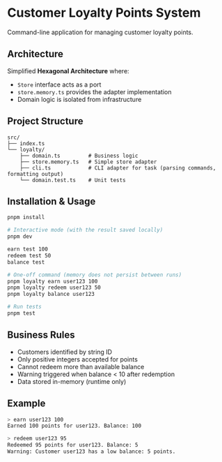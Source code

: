 # Customer Loyalty Points System

Command-line application for managing customer loyalty points.

## Architecture

Simplified **Hexagonal Architecture** where:

- `Store` interface acts as a port
- `store.memory.ts` provides the adapter implementation
- Domain logic is isolated from infrastructure

## Project Structure

```
src/
├── index.ts
└── loyalty/
    ├── domain.ts         # Business logic
    ├── store.memory.ts   # Simple store adapter
    ├── cli.ts            # CLI adapter for task (parsing commands, formatting output)
    └── domain.test.ts    # Unit tests
```

## Installation & Usage

```bash
pnpm install

# Interactive mode (with the result saved locally)
pnpm dev

earn test 100
redeem test 50
balance test

# One-off command (memory does not persist between runs)
pnpm loyalty earn user123 100
pnpm loyalty redeem user123 50
pnpm loyalty balance user123

# Run tests
pnpm test
```

## Business Rules

- Customers identified by string ID
- Only positive integers accepted for points
- Cannot redeem more than available balance
- Warning triggered when balance < 10 after redemption
- Data stored in-memory (runtime only)

## Example

```bash
> earn user123 100
Earned 100 points for user123. Balance: 100

> redeem user123 95
Redeemed 95 points for user123. Balance: 5
Warning: Customer user123 has a low balance: 5 points.
```
